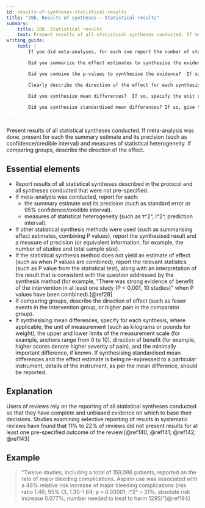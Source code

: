 ```yaml
---
id: results-of-syntheses-statistical-results
title: "20b. Results of syntheses – Statistical results"
summary:
    title: 20b. Statistical results
    text: Present results of all statistical syntheses conducted. If meta-analysis was done, present for each the summary estimate and its precision (e.g. confidence/credible interval) and measures of statistical heterogeneity. If comparing groups, describe the direction of the effect.
writing_guide:
    text: |
        If you did meta-analyses, for each one report the number of studies, the number of patients, the summary estimate, the standard error or confidence interval, and a measure of statistical heterogeneity (e.g. 𝜏2, I2, prediction interval).

        Did you summarize the effect estimates to synthesise the evidence?  If so, report the number of studies, the summary effect size and its measure of precision (the p-value from your test).

        Did you combine the p-values to synthesise the evidence?  If so, report the number of studies and the precision (p-value from your test) and an interpretation of the result without an effect size.  For example, "There was strong evidence of benefit of the intervention in at least one study (P < 0.001, 10 studies)".

        Clearly describe the direction of the effect for each synthesis (e.g. fewer events in the intervention group, or higher pain in the comparator group).

        Did you synthesize mean differences?  If so, specify the unit of measurement for each synthesis, (e.g. kilograms or pounds), the upper and lower limits of the measurement scale (e.g. 0 to 10 on a pain scale), the direction of benefit (e.g. higher scores denote higher severity of pain), and the minimally important difference you have specified in your methods.
        
        Did you synthesize standardised mean differences? If so, give the details of the instrument to which the effect estimates are being re-expressed
        
---
```


Present results of all statistical syntheses conducted. If meta-analysis was done, present for each the summary estimate and its precision (such as confidence/credible interval) and measures of statistical heterogeneity. If comparing groups, describe the direction of the effect.

## Essential elements

-   Report results of all statistical syntheses described in the
    protocol and all syntheses conducted that were not pre-specified.
-   If meta-analysis was conducted, report for each:
    -   the summary estimate and its precision (such as standard error
        or 95% confidence/credible interval).
    -   measures of statistical heterogeneity (such as τ^2^, I^2^,
        prediction interval).
-   If other statistical synthesis methods were used (such as
    summarising effect estimates, combining P values), report the
    synthesised result and a measure of precision (or equivalent
    information, for example, the number of studies and total sample
    size).
-   If the statistical synthesis method does not yield an estimate of
    effect (such as when P values are combined), report the relevant
    statistics (such as P value from the statistical test), along with
    an interpretation of the result that is consistent with the question
    addressed by the synthesis method (for example, "There was strong
    evidence of benefit of the intervention in at least one study (P \<
    0.001, 10 studies)" when P values have been combined).[@ref28]
-   If comparing groups, describe the direction of effect (such as fewer
    events in the intervention group, or higher pain in the comparator
    group).
-   If synthesising mean differences, specify for each synthesis, where
    applicable, the unit of measurement (such as kilograms or pounds for
    weight), the upper and lower limits of the measurement scale (for
    example, anchors range from 0 to 10), direction of benefit (for
    example, higher scores denote higher severity of pain), and the
    minimally important difference, if known. If synthesising
    standardised mean differences and the effect estimate is being
    re-expressed to a particular instrument, details of the instrument,
    as per the mean difference, should be reported.

## Explanation 

Users of reviews rely on the reporting of all
statistical syntheses conducted so that they have complete and unbiased
evidence on which to base their decisions. Studies examining selective
reporting of results in systematic reviews have found that 11% to 22% of
reviews did not present results for at least one pre-specified outcome
of the review.[@ref140; @ref141; @ref142; @ref143]

## Example

> "Twelve studies, including a total of 159,086 patients, reported on the
rate of major bleeding complications. Aspirin use was associated with a
46% relative risk increase of major bleeding complications (risk ratio
1.46; 95% CI, 1.30-1.64; p \< 0.00001; I^2^ = 31%; absolute risk
increase 0.077%; number needed to treat to harm 1295)"[@ref194]